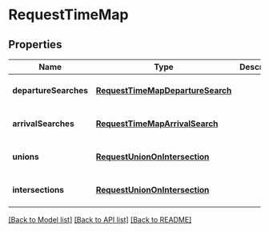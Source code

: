# RequestTimeMap

## Properties
Name | Type | Description | Notes
------------ | ------------- | ------------- | -------------
**departureSearches** | [**RequestTimeMapDepartureSearch**](RequestTimeMapDepartureSearch.md) |  | [optional] [default to null]
**arrivalSearches** | [**RequestTimeMapArrivalSearch**](RequestTimeMapArrivalSearch.md) |  | [optional] [default to null]
**unions** | [**RequestUnionOnIntersection**](RequestUnionOnIntersection.md) |  | [optional] [default to null]
**intersections** | [**RequestUnionOnIntersection**](RequestUnionOnIntersection.md) |  | [optional] [default to null]

[[Back to Model list]](../README.md#documentation-for-models) [[Back to API list]](../README.md#documentation-for-api-endpoints) [[Back to README]](../README.md)


